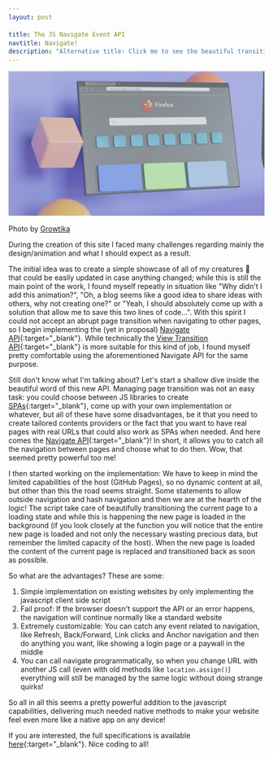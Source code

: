 ```yaml
---
layout: post

title: The JS Navigate Event API
navtitle: Navigate!
description: "Alternative title: Click me to see the beautiful transition (Only Chrome M102+ currently)"
---
```


<div class="post-img">
<img src="/public/growtika-firefox.jpg" alt="Main superfluous image">
<p>Photo by <a target="_blank" href="https://unsplash.com/@growtika">Growtika</a></p>
</div>

During the creation of this site I faced many challenges regarding mainly the design/animation and what I should expect as a result.

The initial idea was to create a simple showcase of all of my creatures 🦖 that could be easily updated in case anything changed; while this is still the main point of the work, I found myself repeatly in situation like "Why didn't I add this animation?", "Oh, a blog seems like a good idea to share ideas with others, why not creating one?" or "Yeah, I should absolutely come up with a solution that allow me to save this two lines of code...".
With this spirit I could not accept an abrupt page transition when navigating to other pages, so I begin implementing the (yet in proposal) [Navigate API](https://developer.chrome.com/docs/web-platform/navigation-api/){:target="_blank"}. While technically the [View Transition API](https://developer.chrome.com/docs/web-platform/view-transitions/){:target="_blank"} is more suitable for this kind of job, I found myself pretty comfortable using the aforementioned Navigate API for the same purpose.

Still don't know what I'm talking about? Let's start a shallow dive inside the beautiful word of this new API.
Managing page transition was not an easy task: you could choose between JS libraries to create [SPAs](https://en.wikipedia.org/wiki/Single-page_application){:target="_blank"}, come up with your own implementation or whatever, but all of these have some disadvantages, be it that you need to create tailored contents providers or the fact that you want to have real pages with real URLs that could also work as SPAs when needed. And here comes the [Navigate API](https://developer.chrome.com/docs/web-platform/navigation-api/){:target="_blank"}! In short, it allows you to catch all the navigation between pages and choose what to do then. Wow, that seemed pretty powerful too me!

I then started working on the implementation: We have to keep in mind the limited capabilities of the host (GitHub Pages), so no dynamic content at all, but other than this the road seems straight. Some statements to allow outside navigation and hash navigation and then we are at the hearth of the logic! The script take care of beautifully transitioning the current page to a loading state and while this is happening the new page is loaded in the background (if you look closely at the function you will notice that the entire new page is loaded and not only the necessary wasting precious data, but remember the limited capacity of the host). When the new page is loaded the content of the current page is replaced and transitioned back as soon as possible.

So what are the advantages? These are some:
1. Simple implementation on existing websites by only implementing the javascript client side script
2. Fail proof: If the browser doesn't support the API or an error happens, the navigation will continue normally like a standard website
3. Extremely customizable: You can catch any event related to navigation, like Refresh, Back/Forward, Link clicks and Anchor navigation and then do anything you want, like showing a login page or a paywall in the middle
4. You can call navigate programmatically, so when you change URL with another JS call (even with old methods like `location.assign()`) everything will still be managed by the same logic without doing strange quirks!

So all in all this seems a pretty powerful addition to the javascript capabilities, delivering much needed native methods to make your website feel even more like a native app on any device!

If you are interested, the full specifications is available [here](https://github.com/WICG/navigation-api){:target="_blank"}. Nice coding to all!